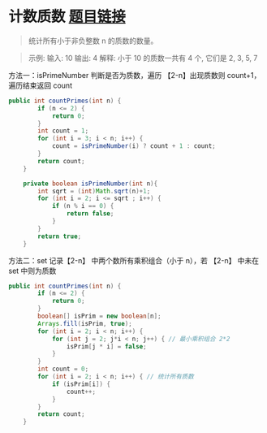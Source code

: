 ﻿# 计数质数 [题目链接](https://leetcode-cn.com/problems/count-primes/)
>统计所有小于非负整数 n 的质数的数量。

>示例:
输入: 10
输出: 4
解释: 小于 10 的质数一共有 4 个, 它们是 2, 3, 5, 7 

方法一：isPrimeNumber 判断是否为质数，遍历 【2-n】出现质数则 count+1，遍历结束返回 count

```java
public int countPrimes(int n) {
        if (n <= 2) {
            return 0;
        }
        int count = 1;
        for (int i = 3; i < n; i++) {
            count = isPrimeNumber(i) ? count + 1 : count;
        }
        return count;
    }

    private boolean isPrimeNumber(int n){
        int sqrt = (int)Math.sqrt(n)+1;
        for (int i = 2; i <= sqrt ; i++) {
            if (n % i == 0) {
                return false;
            }
        }
        return true;
    }
```
方法二：set 记录【2-n】 中两个数所有乘积组合（小于 n），若 【2-n】 中未在 set 中则为质数

```java
public int countPrimes(int n) {
        if (n <= 2) {
            return 0;
        }
        boolean[] isPrim = new boolean[n];
        Arrays.fill(isPrim, true);
        for (int i = 2; i < n; i++) {
            for (int j = 2; j*i < n; j++) { // 最小乘积组合 2*2
                isPrim[j * i] = false;
            }
        }
        int count = 0;
        for (int i = 2; i < n; i++) { // 统计所有质数
            if (isPrim[i]) {
                count++;
            }
        }
        return count;
    }
```

